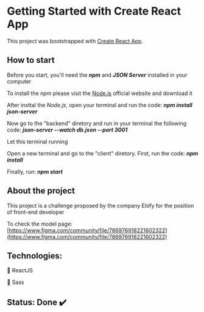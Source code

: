 # Getting Started with Create React App

This project was bootstrapped with [Create React App](https://github.com/facebook/create-react-app).

## How to start

Before you start, you'll need the **_npm_** and **_JSON Server_** installed in your computer

To install the _npm_ please visit the [Node.js](https://nodejs.org/en/) official website and download it

After insttal the _Node.js_, open your terminal and run the code: **_npm install json-server_**

Now go to the "backend" diretory and run in your terminal the following code: **_json-server --watch db.json --port 3001_**

Let this terminal running

Open a new terminal and go to the "client" diretory. First, run the code: **_npm install_**

Finally, run: **_npm start_**

## About the project

This project is a challenge proposed by the company Elofy for the position of front-end developer

To check the model page: [https://www.figma.com/community/file/786976918221602322](https://www.figma.com/community/file/786976918221602322)

## Technologies:

:small_blue_diamond: ReactJS

:small_orange_diamond: Sass

## Status: Done :heavy_check_mark:
